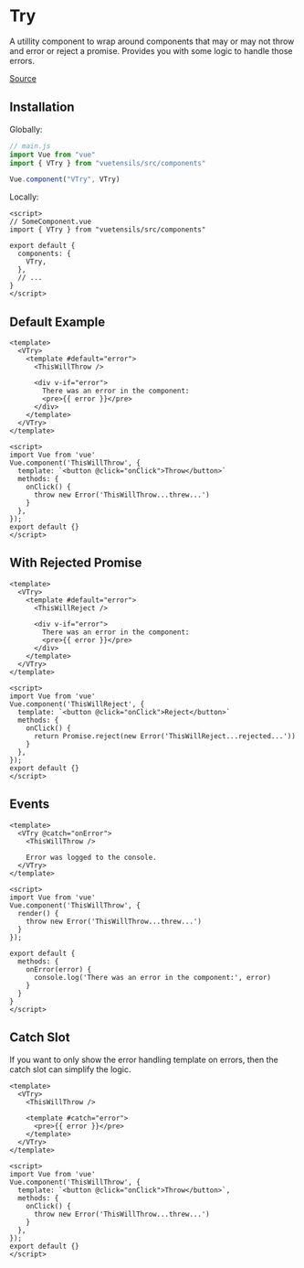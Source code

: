 # Try

A utillity component to wrap around components that may or may not throw and error or reject a promise. Provides you with some logic to handle those errors.

[Source](https://github.com/Stegosource/vuetensils/blob/master/src/components/VTry/VTry.vue)

## Installation

Globally:

```js
// main.js
import Vue from "vue"
import { VTry } from "vuetensils/src/components"

Vue.component("VTry", VTry)
```

Locally:

```vue
<script>
// SomeComponent.vue
import { VTry } from "vuetensils/src/components"

export default {
  components: {
    VTry,
  },
  // ...
}
</script>
```

## Default Example

```vue live
<template>
  <VTry>
    <template #default="error">
      <ThisWillThrow />

      <div v-if="error">
        There was an error in the component:
        <pre>{{ error }}</pre>
      </div>
    </template>
  </VTry>
</template>

<script>
import Vue from 'vue'
Vue.component('ThisWillThrow', {
  template: `<button @click="onClick">Throw</button>`
  methods: {
    onClick() {
      throw new Error('ThisWillThrow...threw...')
    }
  },
});
export default {}
</script>
```

## With Rejected Promise

```vue live
<template>
  <VTry>
    <template #default="error">
      <ThisWillReject />

      <div v-if="error">
        There was an error in the component:
        <pre>{{ error }}</pre>
      </div>
    </template>
  </VTry>
</template>

<script>
import Vue from 'vue'
Vue.component('ThisWillReject', {
  template: `<button @click="onClick">Reject</button>`
  methods: {
    onClick() {
      return Promise.reject(new Error('ThisWillReject...rejected...'))
    }
  },
});
export default {}
</script>
```

## Events

```vue live
<template>
  <VTry @catch="onError">
    <ThisWillThrow />

    Error was logged to the console.
  </VTry>
</template>

<script>
import Vue from 'vue'
Vue.component('ThisWillThrow', {
  render() {
    throw new Error('ThisWillThrow...threw...')
  }
});

export default {
  methods: {
    onError(error) {
      console.log('There was an error in the component:', error)
    }
  }
}
</script>
```

## Catch Slot

If you want to only show the error handling template on errors, then the catch slot can simplify the logic.

```vue live
<template>
  <VTry>
    <ThisWillThrow />

    <template #catch="error">
      <pre>{{ error }}</pre>
    </template>
  </VTry>
</template>

<script>
import Vue from 'vue'
Vue.component('ThisWillThrow', {
  template: `<button @click="onClick">Throw</button>`,
  methods: {
    onClick() {
      throw new Error('ThisWillThrow...threw...')
    }
  },
});
export default {}
</script>
```

